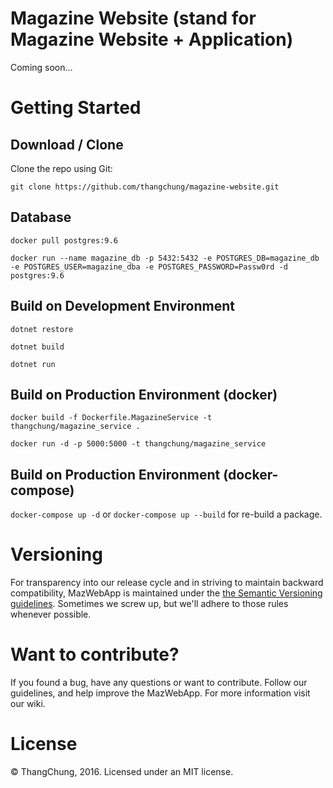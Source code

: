 # Magazine Website (stand for Magazine Website + Application)

Coming soon...

# Getting Started

## Download / Clone

Clone the repo using Git:

`git clone https://github.com/thangchung/magazine-website.git`

## Database

`docker pull postgres:9.6`

`docker run --name magazine_db -p 5432:5432 -e POSTGRES_DB=magazine_db -e POSTGRES_USER=magazine_dba -e POSTGRES_PASSWORD=Passw0rd -d postgres:9.6`

## Build on Development Environment

`dotnet restore`

`dotnet build`

`dotnet run`

## Build on Production Environment (docker)

`docker build -f Dockerfile.MagazineService -t thangchung/magazine_service .`

`docker run -d -p 5000:5000 -t thangchung/magazine_service`

 ## Build on Production Environment (docker-compose)

`docker-compose up -d` or `docker-compose up --build` for re-build a package. 

# Versioning

For transparency into our release cycle and in striving to maintain backward compatibility, MazWebApp is maintained under the [the Semantic Versioning guidelines](http://semver.org/). Sometimes we screw up, but we'll adhere to those rules whenever possible.

# Want to contribute?

If you found a bug, have any questions or want to contribute. Follow our guidelines, and help improve the MazWebApp. For more information visit our wiki.

# License

© ThangChung, 2016. Licensed under an MIT license.